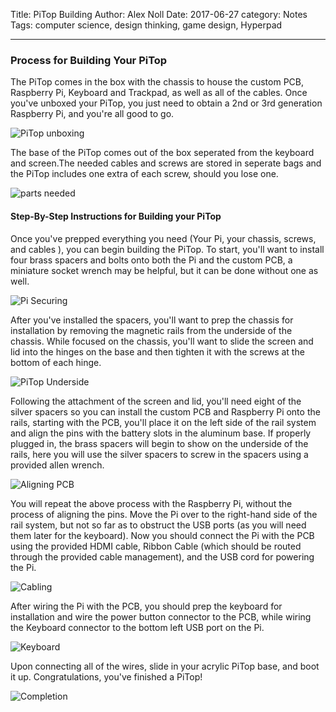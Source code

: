 Title: PiTop Building
Author: Alex Noll
Date: 2017-06-27
category: Notes
Tags: computer science, design thinking, game design, Hyperpad

***

### Process for Building Your PiTop

The PiTop comes in the box with the chassis to house the custom PCB, Raspberry Pi, Keyboard and Trackpad, as well as all of the cables. Once you've unboxed your PiTop, you just need to obtain a 2nd or 3rd generation Raspberry Pi, and you're all good to go.

![PiTop unboxing](images/IMG_3300.jpg)

The base of the PiTop comes out of the box seperated from the keyboard and screen.The needed cables and screws are stored in seperate bags and the PiTop includes one extra of each screw, should you lose one.

![parts needed](images/IMG_3283.jpg)

#### Step-By-Step Instructions for Building your PiTop

Once you've prepped everything you need (Your Pi, your chassis, screws, and cables ), you can begin building the PiTop. To start, you'll want to install four brass spacers and bolts onto both the Pi and the custom PCB, a miniature socket wrench may be helpful, but it can be done without one as well.

![Pi Securing](images/IMG_3316.jpg)

After you've installed the spacers, you'll want to prep the chassis for installation by removing the magnetic rails from the underside of the chassis. While focused on the chassis, you'll want to slide the screen and lid into the hinges on the base and then tighten it with the screws at the bottom of each hinge.

![PiTop Underside](images/IMG_3269.jpg)

Following the attachment of the screen and lid, you'll need eight of the silver spacers so you can install the custom PCB and Raspberry Pi onto the rails, starting with the PCB, you'll place it on the left side of the rail system and align the pins with the battery slots in the aluminum base. If properly plugged in, the brass spacers will begin to show on the underside of the rails, here you will use the silver spacers to screw in the spacers using a provided allen wrench.

![Aligning PCB](images/IMG_3297.jpg)

You will repeat the above process with the Raspberry Pi, without the process of aligning the pins. Move the Pi over to the right-hand side of the rail system, but not so far as to obstruct the USB ports (as you will need them later for the keyboard). Now you should connect the Pi with the PCB using the provided HDMI cable, Ribbon Cable (which should be routed through the provided cable management), and the USB cord for powering the Pi.

![Cabling](images/IMG_3310.jpg)

After wiring the Pi with the PCB, you should prep the keyboard for installation and wire the power button connector to the PCB, while wiring the Keyboard connector to the bottom left USB port on the Pi.

![Keyboard](images/IMG_3282.jpg)

Upon connecting all of the wires, slide in your acrylic PiTop base, and boot it up. Congratulations, you've finished a PiTop!

![Completion](TechEm/IMG_3293.jpg)
